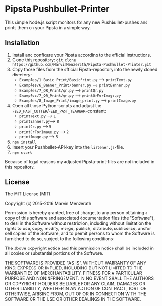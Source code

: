 # Pipsta Pushbullet-Printer
This simple Node.js script monitors for any new Pushbullet-pushes and prints them on your Pipsta in a simple way.

## Installation
1. Install and configure your Pipsta according to the official instructions.
2. Clone this repository: `git clone https://github.com/MarvinMenzerath/Pipsta-Pushbullet-Printer.git`
3. Copy those files from the official Pipsta-repository into the newly cloned directory:
	- `Examples/1_Basic_Print/BasicPrint.py` --> `printText.py`
	- `Examples/6_Banner_Print/banner.py` --> `printBanner.py`
	- `Examples/7_QR_Print/qr.py` --> `printQr.py`
	- `Examples/7_QR_Print/qr.py` --> `printQrForImage.py`
	- `Examples/8_Image_Print/image_print.py` --> `printImage.py`
4. Open all those Python-scripts and adjust the `FEED_PAST_CUTTER`/`FEED_PAST_TEARBAR`-constant:
	- `printText.py` --> `1`
	- `printBanner.py`--> `8`
	- `printQr.py` --> `5`
	- `printQrForImage.py` --> `2`
	- `printImage.py` --> `5`
5. `npm install`
6. Insert your Pushbullet-API-key into the `listener.js`-file.
7. `npm start`

Because of legal reasons my adjusted Pipsta-print-files are not included in this repository.

## License
The MIT License (MIT)

Copyright (c) 2015-2016 Marvin Menzerath

Permission is hereby granted, free of charge, to any person obtaining a copy of this software and associated documentation files (the "Software"), to deal in the Software without restriction, including without limitation the rights to use, copy, modify, merge, publish, distribute, sublicense, and/or sell copies of the Software, and to permit persons to whom the Software is furnished to do so, subject to the following conditions:

The above copyright notice and this permission notice shall be included in all copies or substantial portions of the Software.

THE SOFTWARE IS PROVIDED "AS IS", WITHOUT WARRANTY OF ANY KIND, EXPRESS OR IMPLIED, INCLUDING BUT NOT LIMITED TO THE WARRANTIES OF MERCHANTABILITY, FITNESS FOR A PARTICULAR PURPOSE AND NONINFRINGEMENT. IN NO EVENT SHALL THE AUTHORS OR COPYRIGHT HOLDERS BE LIABLE FOR ANY CLAIM, DAMAGES OR OTHER LIABILITY, WHETHER IN AN ACTION OF CONTRACT, TORT OR OTHERWISE, ARISING FROM, OUT OF OR IN CONNECTION WITH THE SOFTWARE OR THE USE OR OTHER DEALINGS IN THE SOFTWARE.
